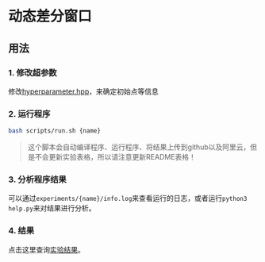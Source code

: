 # 动态差分窗口

## 用法

### 1. 修改超参数
修改[hyperparameter.hpp](./src/hyperparameter.hpp)，来确定初始点等信息

### 2. 运行程序
```bash
bash scripts/run.sh {name}
```
> 这个脚本会自动编译程序、运行程序、将结果上传到github以及阿里云，但是不会更新实验表格，所以请注意更新README表格！

### 3. 分析程序结果

可以通过`experiments/{name}/info.log`来查看运行的日志，或者运行`python3 help.py`来对结果进行分析。

### 4. 结果

点击这里查询<a href="https://ia9zk56a6c.feishu.cn/sheets/shtcnjMqiCpIk6EXckGuzb8gbKb" target="_blank">实验结果</a>。
